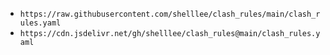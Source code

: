 - `https://raw.githubusercontent.com/shelllee/clash_rules/main/clash_rules.yaml`
- `https://cdn.jsdelivr.net/gh/shelllee/clash_rules@main/clash_rules.yaml`
